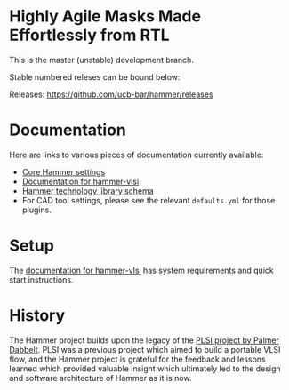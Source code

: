 Highly Agile Masks Made Effortlessly from RTL 
=============================================

This is the master (unstable) development branch.

Stable numbered releses can be bound below:

Releases: https://github.com/ucb-bar/hammer/releases

Documentation
=============
Here are links to various pieces of documentation currently available:

* [Core Hammer settings](src/hammer-vlsi/defaults.yml)
* [Documentation for hammer-vlsi](src/hammer-vlsi/README.md)
* [Hammer technology library schema](src/hammer-tech/schema.json)
* For CAD tool settings, please see the relevant `defaults.yml` for those plugins.

Setup
=====

The [documentation for hammer-vlsi](src/hammer-vlsi/README.md) has system requirements and quick start instructions.

History
=======

The Hammer project builds upon the legacy of the [PLSI project by Palmer Dabbelt](https://www2.eecs.berkeley.edu/Pubs/TechRpts/2017/EECS-2017-77.html). PLSI was a previous project which aimed to build a portable VLSI flow, and the Hammer project is grateful for the feedback and lessons learned which provided valuable insight which ultimately led to the design and software architecture of Hammer as it is now.
